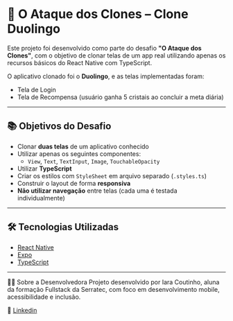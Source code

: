 # 🦉 O Ataque dos Clones – Clone Duolingo

Este projeto foi desenvolvido como parte do desafio **"O Ataque dos Clones"**, com o objetivo de clonar telas de um app real utilizando apenas os recursos básicos do React Native com TypeScript.

O aplicativo clonado foi o **Duolingo**, e as telas implementadas foram:

- Tela de Login  
- Tela de Recompensa (usuário ganha 5 cristais ao concluir a meta diária)

---

## 📚 Objetivos do Desafio

- Clonar **duas telas** de um aplicativo conhecido
- Utilizar apenas os seguintes componentes:
  - `View`, `Text`, `TextInput`, `Image`, `TouchableOpacity`
- Utilizar **TypeScript**
- Criar os estilos com `StyleSheet` em arquivo separado (`.styles.ts`)
- Construir o layout de forma **responsiva**
- **Não utilizar navegação** entre telas (cada uma é testada individualmente)

---

## 🛠️ Tecnologias Utilizadas

- [React Native](https://reactnative.dev/)
- [Expo](https://expo.dev/)
- [TypeScript](https://www.typescriptlang.org/)

---
🙋‍♀️ Sobre a Desenvolvedora
Projeto desenvolvido por Iara Coutinho, aluna da formação Fullstack da Serratec, com foco em desenvolvimento mobile, acessibilidade e inclusão.

🔗 [Linkedin](https://www.linkedin.com/in/iara-coutinho-b84606150/)

